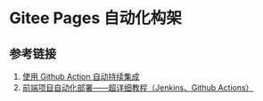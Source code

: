 # Gitee Pages 自动化构架

## 参考链接

1. [使用 Github Action 自动持续集成](https://blog.csdn.net/QQ736238785/article/details/110410120)
2. [前端项目自动化部署——超详细教程（Jenkins、Github Actions）](https://zhuanlan.zhihu.com/p/268710504)
